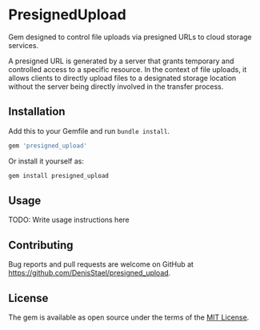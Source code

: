 # PresignedUpload

Gem designed to control file uploads via presigned URLs to cloud storage services.

A presigned URL is generated by a server that grants temporary and controlled access to a specific resource. In the context of file uploads, it allows clients to directly upload files to a designated storage location without the server being directly involved in the transfer process.

## Installation

Add this to your Gemfile and run `bundle install`.

```ruby
gem 'presigned_upload'
```

Or install it yourself as:
```sh
gem install presigned_upload
```

## Usage

TODO: Write usage instructions here

## Contributing

Bug reports and pull requests are welcome on GitHub at https://github.com/DenisStael/presigned_upload.

## License

The gem is available as open source under the terms of the [MIT License](https://opensource.org/licenses/MIT).
